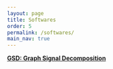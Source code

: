```yaml
---
layout: page
title: Softwares
order: 5
permalink: /softwares/
main_nav: true
---
```


[**GSD: Graph Signal Decomposition**][GSD]


[GSD]: https://cran.r-project.org/web/packages/GSD/index.html
